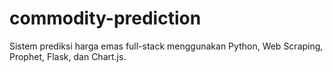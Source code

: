 # commodity-prediction
Sistem prediksi harga emas full-stack menggunakan Python, Web Scraping, Prophet, Flask, dan Chart.js.
